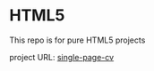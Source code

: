 # HTML5
<html>
<p>This repo is for pure HTML5 projects</p>
project URL: <a href ="https://roadmap.sh/projects/single-page-cv"> single-page-cv </a>
</html>
